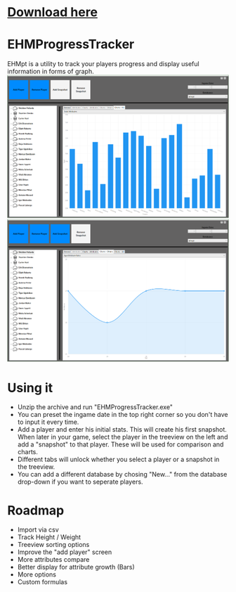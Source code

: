 # **[Download here](https://github.com/Gabisonfire/ehmpt/releases/latest)**

# EHMProgressTracker

EHMpt is a utility to track your players progress and display useful information in forms of graph.
![main](screenshots/ehmpt1.png)
![main](screenshots/ehmpt2.png)

# Using it
- Unzip the archive and run "EHMProgressTracker.exe"
- You can preset the ingame date in the top right corner so you don't have to input it every time.
- Add a player and enter his initial stats. This will create his first snapshot. When later in your game, select the player in the treeview on the left and add a "snapshot" to that player. These will be used for comparison and charts.
- Different tabs will unlock whether you select a player or a snapshot in the treeview.
- You can add a different database by chosing "New..." from the database drop-down if you want to seperate players.

# Roadmap
- Import via csv
- Track Height / Weight
- Treeview sorting options 
- Improve the "add player" screen
- More attributes compare
- Better display for attribute growth (Bars)
- More options
- Custom formulas
